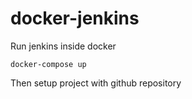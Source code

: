 # docker-jenkins
Run jenkins inside docker

```
docker-compose up
```

Then setup project with github repository
